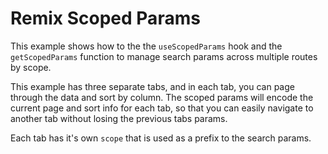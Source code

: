 # Remix Scoped Params

This example shows how to the the `useScopedParams` hook and the
`getScopedParams` function to manage search params across multiple
routes by scope.

This example has three separate tabs, and in each tab, you can page
through the data and sort by column. The scoped params will encode
the current page and sort info for each tab, so that you can easily
navigate to another tab without losing the previous tabs params.

Each tab has it's own `scope` that is used as a prefix to the search
params.
